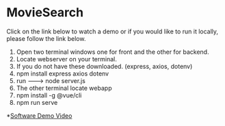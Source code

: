 # MovieSearch

Click on the link below to watch a demo or if you would like to run it locally, please follow the link below.

1. Open two terminal windows one for front and the other for backend.
2. Locate webserver on your terminal.
3. If you do not have these downloaded. (express, axios, dotenv)
4. npm install express axios dotenv
5. run ---> node server.js
6. The other terminal locate webapp
7. npm install -g @vue/cli
8. npm run serve

*[Software Demo Video](https://youtu.be/w12OvdIwOCQ)
